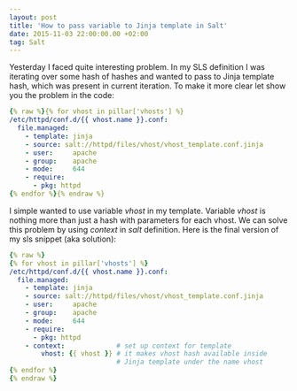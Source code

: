 ```yaml
---
layout: post
title: 'How to pass variable to Jinja template in Salt'
date: 2015-11-03 22:00:00.00 +02:00
tag: Salt
---
```

Yesterday I faced quite interesting problem.
In my SLS definition I was iterating over some hash of hashes and wanted to pass to Jinja template
hash, which was present in current iteration. <!--more-->
To make it more clear let show you the problem in the code:

```yaml
{% raw %}{% for vhost in pillar['vhosts'] %}
/etc/httpd/conf.d/{{ vhost.name }}.conf:
  file.managed:
    - template: jinja
    - source: salt://httpd/files/vhost/vhost_template.conf.jinja
    - user:     apache
    - group:    apache
    - mode:     644
    - require:
      - pkg: httpd
{% endfor %}{% endraw %}
```

I simple wanted to use variable _vhost_ in my template.
Variable _vhost_ is nothing more than just a hash with parameters for each vhost.
We can solve this problem by using *context* in _salt_ definition.
Here is the final version of my sls snippet (aka solution):

```yaml
{% raw %}
{% for vhost in pillar['vhosts'] %}
/etc/httpd/conf.d/{{ vhost.name }}.conf:
  file.managed:
    - template: jinja
    - source: salt://httpd/files/vhost/vhost_template.conf.jinja
    - user:     apache
    - group:    apache
    - mode:     644
    - require:
      - pkg: httpd
    - context:             # set up context for template
        vhost: {{ vhost }} # it makes vhost hash available inside
                           # Jinja template under the name vhost
{% endfor %}
{% endraw %}
```
Of course you can pass as many variables as you want via the context.


--robert
